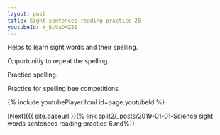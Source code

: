```yaml
---
layout: post
title: Sight sentences reading practice 26
youtubeId: Y_EcVaDMZ5I
---
```

 
 
Helps to learn sight words and their spelling.

Opportunitiy to repeat the spelling. 

Practice spelling. 
 
Practice for spelling bee competitions. 
 
{% include youtubePlayer.html id=page.youtubeId %}
 
 

[Next]({{ site.baseurl }}{% link  split2/_posts/2019-01-01-Science sight words sentences reading practice 6.md%})
 

